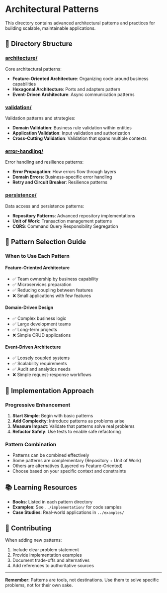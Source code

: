 # Architectural Patterns

This directory contains advanced architectural patterns and practices for building scalable, maintainable applications.

## 📁 Directory Structure

### [architecture/](architecture/)
Core architectural patterns:
- **Feature-Oriented Architecture**: Organizing code around business capabilities
- **Hexagonal Architecture**: Ports and adapters pattern
- **Event-Driven Architecture**: Async communication patterns

### [validation/](validation/)
Validation patterns and strategies:
- **Domain Validation**: Business rule validation within entities
- **Application Validation**: Input validation and authorization
- **Cross-Cutting Validation**: Validation that spans multiple contexts

### [error-handling/](error-handling/)
Error handling and resilience patterns:
- **Error Propagation**: How errors flow through layers
- **Domain Errors**: Business-specific error handling
- **Retry and Circuit Breaker**: Resilience patterns

### [persistence/](persistence/)
Data access and persistence patterns:
- **Repository Patterns**: Advanced repository implementations
- **Unit of Work**: Transaction management patterns
- **CQRS**: Command Query Responsibility Segregation

## 🎯 Pattern Selection Guide

### When to Use Each Pattern

#### Feature-Oriented Architecture
- ✅ Team ownership by business capability
- ✅ Microservices preparation
- ✅ Reducing coupling between features
- ❌ Small applications with few features

#### Domain-Driven Design
- ✅ Complex business logic
- ✅ Large development teams
- ✅ Long-term projects
- ❌ Simple CRUD applications

#### Event-Driven Architecture
- ✅ Loosely coupled systems
- ✅ Scalability requirements
- ✅ Audit and analytics needs
- ❌ Simple request-response workflows

## 🔧 Implementation Approach

### Progressive Enhancement
1. **Start Simple**: Begin with basic patterns
2. **Add Complexity**: Introduce patterns as problems arise
3. **Measure Impact**: Validate that patterns solve real problems
4. **Refactor Safely**: Use tests to enable safe refactoring

### Pattern Combination
- Patterns can be combined effectively
- Some patterns are complementary (Repository + Unit of Work)
- Others are alternatives (Layered vs Feature-Oriented)
- Choose based on your specific context and constraints

## 📚 Learning Resources

- **Books**: Listed in each pattern directory
- **Examples**: See `../implementation/` for code samples
- **Case Studies**: Real-world applications in `../examples/`

## 🤝 Contributing

When adding new patterns:
1. Include clear problem statement
2. Provide implementation examples
3. Document trade-offs and alternatives
4. Add references to authoritative sources

---

**Remember**: Patterns are tools, not destinations. Use them to solve specific problems, not for their own sake.
